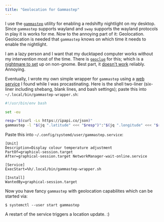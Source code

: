 ```yaml
---
title: "Geolocation for Gammastep"
---
```


I use the [`gammastep`](https://gitlab.com/chinstrap/gammastep) utility for enabling a redshifty nightlight on my desktop.
Since `gammastep` supports wayland and `sway` supports the wayland protocols in play it is works for me.
Now to the annoying part of it: Geolocation.
Geolocation is needed that `gammastep` knows on which time it needs to enable the nightlight.

I am a lazy person and I want that my ducktaped computer works without my intervention most of the time.
There is [`geoclue`](https://gitlab.freedesktop.org/geoclue/geoclue) for this; which is a [nightmare to set](https://wiki.archlinux.org/title/Redshift#Automatic_location_based_on_GeoClue2) up on non-gnome.
Best part, it [doesn't work](https://gitlab.freedesktop.org/geoclue/geoclue/-/issues/151) reliably.
Annoying.

Eventually, I wrote my own simple wrapper for `gammastep` using a [web service](https://ipapi.co/) I found while I was procastinating.
Here is the shell two-liner (six-liner including shebang, blank lines, and bash settings); paste this into `~/.local/bin/gammastep-wrapper.sh`:

```bash
#!/usr/bin/env bash

set -eu

resp="$(curl -Ls https://ipapi.co/json)"
gammastep -l "$(jq ".latitude" <<< "$resp")":"$(jq ".longitude" <<< "$resp")" -m wayland
```

Paste this into `~/.config/systemd/user/gammastep.service`:

```
[Unit]
Description=Display colour temperature adjustment
PartOf=graphical-session.target
After=graphical-session.target NetworkManager-wait-online.service

[Service]
ExecStart=%h/.local/bin/gammastep-wrapper.sh

[Install]
WantedBy=graphical-session.target
```

Now you have fancy `gammastep` with geolocation capabilites which can be started via:

```
$ systemctl --user start gammastep
```

A restart of the service triggers a location update. :)
